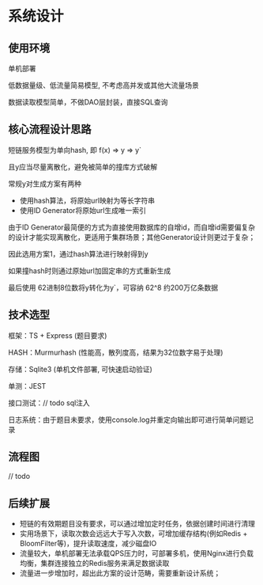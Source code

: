 # 系统设计

## 使用环境

单机部署

低数据量级、低流量简易模型, 不考虑高并发或其他大流量场景

数据读取模型简单，不做DAO层封装，直接SQL查询

## 核心流程设计思路

短链服务模型为单向hash, 即 f(x) => y => y`

且y应当尽量离散化，避免被简单的撞库方式破解

常规y对生成方案有两种

- 使用hash算法，将原始url映射为等长字符串
- 使用ID Generator将原始url生成唯一索引

由于ID Generator最简便的方式为直接使用数据库的自增id，而自增id需要偏复杂的设计才能实现离散化，更适用于集群场景；其他Generator设计则更过于复杂；

因此选用方案1，通过hash算法进行映射得到y

如果撞hash时则通过原始url加固定串的方式重新生成

最后使用 62进制8位数将y转化为y`，可容纳 62^8 约200万亿条数据

## 技术选型

框架：TS + Express (题目要求)

HASH：Murmurhash (性能高，散列度高，结果为32位数字易于处理)

存储：Sqlite3 (单机文件部署, 可快速启动验证)

单测：JEST

接口测试：// todo  sql注入

日志系统：由于题目未要求，使用console.log并重定向输出即可进行简单问题记录

## 流程图

// todo

## 后续扩展

- 短链的有效期题目没有要求，可以通过增加定时任务，依据创建时间进行清理
- 实用场景下，读取次数会远远大于写入次数，可增加缓存结构(例如Redis + BloomFilter等)，提升读取速度，减少磁盘IO
- 流量较大，单机部署无法承载QPS压力时，可部署多机，使用Nginx进行负载均衡，集群连接独立的Redis服务来满足数据读取
- 流量进一步增加时，超出此方案的设计范畴，需要重新设计系统；